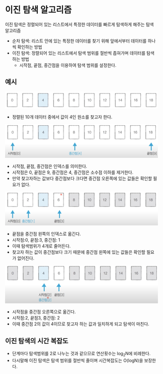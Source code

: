 # 이진 탐색 알고리즘
이진 탐색은 정렬되어 있는 리스트에서 특정한 데이터를 빠르게 탐색하게 해주는 탐색 알고리즘
- 순차 탐색: 리스트 안에 있는 특정한 데이터를 찾기 위해 앞에서부터 데이터를 하나씩 확인하는 방법
- 이진 탐색: 정렬되어 있는 리스트에서 탐색 범위를 절반씩 좁혀가며 데이터를 탐색하는 방법
  - 시작점, 끝점, 중간점을 이용하여 탐색 범위를 설정한다.

## 예시
![alt text](image.png)
- 정렬된 10개 데이터 중에서 값이 4인 원소를 찾고자 한다.

![alt text](image-1.png)
- 시작점, 끝점, 중간점은 인덱스를 의미한다.
- 시작점은 0, 끝점은 9, 중간점은 4, 중간점은 소수점 이하를 제거한다.
- 만약 찾고자하는 값보다 중간점보다 크다면 중간점 오른쪽에 있는 값들은 확인할 필요가 없다. 

![alt text](image-2.png)
- 끝점을 중간점 왼쪽의 인덱스로 옮긴다.
- 시작점:0, 끝점:3, 중간점: 1
- 이때 탐색범위가 4개로 줄어든다.
- 찾고자 하는 값이 중간점보다 크기 때문에 중간점 왼쪽에 있는 값들은 확인할 필요가 없어진다.

![alt text](image-3.png)
- 시작점을 중간점 오른쪽으로 옮긴다.
- 시작점:2, 끝점3, 중간점: 2
- 이때 중간점 2의 값이 4이므로 찾고자 하는 값과 일치하게 되고 탐색이 마친다.

## 이진 탐색의 시간 복잡도
- 단계마다 탐색범위를 2로 나누는 것과 같으므로 연산횟수는 log<sub>2</sub>N에 비례한다.
- 다시말해 이진 탐색은 탐색 범위를 절반씩 줄이며 시간복잡도는 O(logN)을 보장한다.

